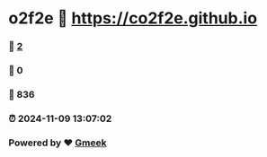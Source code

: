 # o2f2e :link: https://co2f2e.github.io 
### :page_facing_up: [2](https://co2f2e.github.io/tag.html) 
### :speech_balloon: 0 
### :hibiscus: 836 
### :alarm_clock: 2024-11-09 13:07:02 
### Powered by :heart: [Gmeek](https://github.com/Meekdai/Gmeek)
